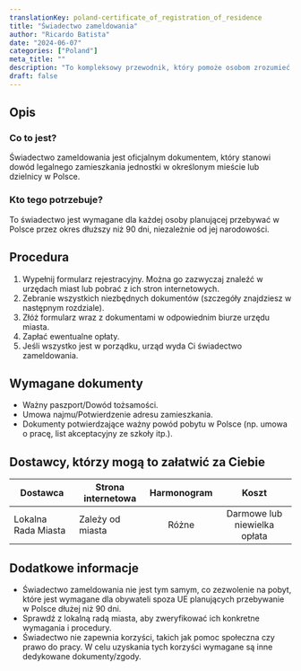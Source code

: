 ```yaml
---
translationKey: poland-certificate_of_registration_of_residence
title: "Świadectwo zameldowania"
author: "Ricardo Batista"
date: "2024-06-07"
categories: ["Poland"]
meta_title: ""
description: "To kompleksowy przewodnik, który pomoże osobom zrozumieć i poradzić sobie z procesem uzyskania świadectwa zameldowania w Polsce."
draft: false
---
```


## Opis
### Co to jest?
Świadectwo zameldowania jest oficjalnym dokumentem, który stanowi dowód legalnego zamieszkania jednostki w określonym mieście lub dzielnicy w Polsce.

### Kto tego potrzebuje?
To świadectwo jest wymagane dla każdej osoby planującej przebywać w Polsce przez okres dłuższy niż 90 dni, niezależnie od jej narodowości.

## Procedura
1. Wypełnij formularz rejestracyjny. Można go zazwyczaj znaleźć w urzędach miast lub pobrać z ich stron internetowych.
2. Zebranie wszystkich niezbędnych dokumentów (szczegóły znajdziesz w następnym rozdziale).
3. Złóż formularz wraz z dokumentami w odpowiednim biurze urzędu miasta.
4. Zapłać ewentualne opłaty.
5. Jeśli wszystko jest w porządku, urząd wyda Ci świadectwo zameldowania.

## Wymagane dokumenty
- Ważny paszport/Dowód tożsamości.
- Umowa najmu/Potwierdzenie adresu zamieszkania.
- Dokumenty potwierdzające ważny powód pobytu w Polsce (np. umowa o pracę, list akceptacyjny ze szkoły itp.).

## Dostawcy, którzy mogą to załatwić za Ciebie

| Dostawca        |     Strona internetowa                                |     Harmonogram    |       Koszt      |
| --------------- | ---------------------------------- |  :-------------: | :-------------: |
| Lokalna Rada Miasta      |  Zależy od miasta        |      Różne      |    Darmowe lub niewielka opłata     |

## Dodatkowe informacje
- Świadectwo zameldowania nie jest tym samym, co zezwolenie na pobyt, które jest wymagane dla obywateli spoza UE planujących przebywanie w Polsce dłużej niż 90 dni.
- Sprawdź z lokalną radą miasta, aby zweryfikować ich konkretne wymagania i procedury.
- Świadectwo nie zapewnia korzyści, takich jak pomoc społeczna czy prawo do pracy. W celu uzyskania tych korzyści wymagane są inne dedykowane dokumenty/zgody.